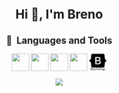 <h1 align="center">Hi 👋, I'm Breno</h1>


<h2 align="center">🧰 &nbsp;Languages and Tools</h2>
<p align="center">
    <a>
      <img src="https://cdn.jsdelivr.net/gh/devicons/devicon/icons/java/java-original.svg" width="40" height="40" />      
    </a>
     <a>
      <img src="https://cdn.jsdelivr.net/gh/devicons/devicon/icons/javascript/javascript-original.svg" width="40" height="40" />          
    </a>
     <a>
        <img src="https://cdn.jsdelivr.net/gh/devicons/devicon/icons/html5/html5-original.svg" width="40" height="40"/> 
    </a>
     <a>
      <img src="https://cdn.jsdelivr.net/gh/devicons/devicon/icons/css3/css3-original.svg" width="40" height="40"/>               
    </a>
   <a>
     <img src="https://raw.githubusercontent.com/devicons/devicon/master/icons/bootstrap/bootstrap-plain-wordmark.svg" alt="bootstrap" width="40" height="40"/>
   </a>
</p>
<div align="center">
  <a href="https://github.com/brencostac">
  <img height="120em" src="https://github-readme-stats.vercel.app/api/top-langs/?username=brenocostac&layout=compact&langs_count=7&theme=synthwave"/>
</div>

